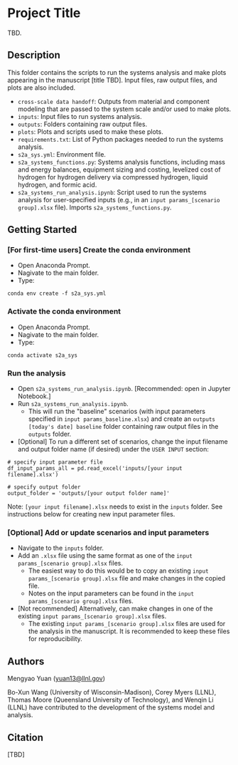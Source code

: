 # Project Title

TBD.

## Description
This folder contains the scripts to run the systems analysis and make plots appearing in the manuscript [title TBD].
Input files, raw output files, and plots are also included.  

* `cross-scale data handoff`: Outputs from material and component modeling that are passed to the system scale and/or used to make plots.
* `inputs`: Input files to run systems analysis.
* `outputs`: Folders containing raw output files.
* `plots`: Plots and scripts used to make these plots.
* `requirements.txt`: List of Python packages needed to run the systems analysis.
* `s2a_sys.yml`: Environment file.
* `s2a_systems_functions.py`: Systems analysis functions, including mass and energy balances, equipment sizing and costing, levelized cost of hydrogen for hydrogen delivery via compressed hydrogen, liquid hydrogen, and formic acid.
* `s2a_systems_run_analysis.ipynb`: Script used to run the systems analysis for user-specified inputs (e.g., in an `input params_[scenario group].xlsx` file). Imports `s2a_systems_functions.py`.

## Getting Started
### [For first-time users] Create the conda environment
* Open Anaconda Prompt.
* Nagivate to the main folder.
* Type:
```
conda env create -f s2a_sys.yml
```

### Activate the conda environment
* Open Anaconda Prompt.
* Nagivate to the main folder.
* Type:
```
conda activate s2a_sys
```

### Run the analysis
* Open `s2a_systems_run_analysis.ipynb`. [Recommended: open in Jupyter Notebook.]
* Run `s2a_systems_run_analysis.ipynb`.
  * This will run the "baseline" scenarios (with input parameters specified in `input params_baseline.xlsx`) and create an `outputs [today's date] baseline` folder containing raw output files in the `outputs` folder.
* [Optional] To run a different set of scenarios, change the input filename and output folder name (if desired) under the `USER INPUT` section:
```
# specify input parameter file
df_input_params_all = pd.read_excel('inputs/[your input filename].xlsx')

# specify output folder
output_folder = 'outputs/[your output folder name]'
```
Note: `[your input filename].xlsx` needs to exist in the `inputs` folder. See instructions below for creating new input parameter files.

### [Optional] Add or update scenarios and input parameters
* Navigate to the `inputs` folder.
* Add an `.xlsx` file using the same format as one of the `input params_[scenario group].xlsx` files.
  * The easiest way to do this would be to copy an existing `input params_[scenario group].xlsx` file and make changes in the copied file.
  * Notes on the input parameters can be found in the `input params_[scenario group].xlsx` files.
* [Not recommended] Alternatively, can make changes in one of the existing `input params_[scenario group].xlsx` files.
  * The existing `input params_[scenario group].xlsx` files are used for the analysis in the manuscript. It is recommended to keep these files for reproducibility.
 
## Authors

Mengyao Yuan (yuan13@llnl.gov)  

Bo-Xun Wang (University of Wisconsin-Madison), Corey Myers (LLNL), Thomas Moore (Queensland University of Technology), and Wenqin Li (LLNL) have contributed to the development of the systems model and analysis.

## Citation
[TBD]
